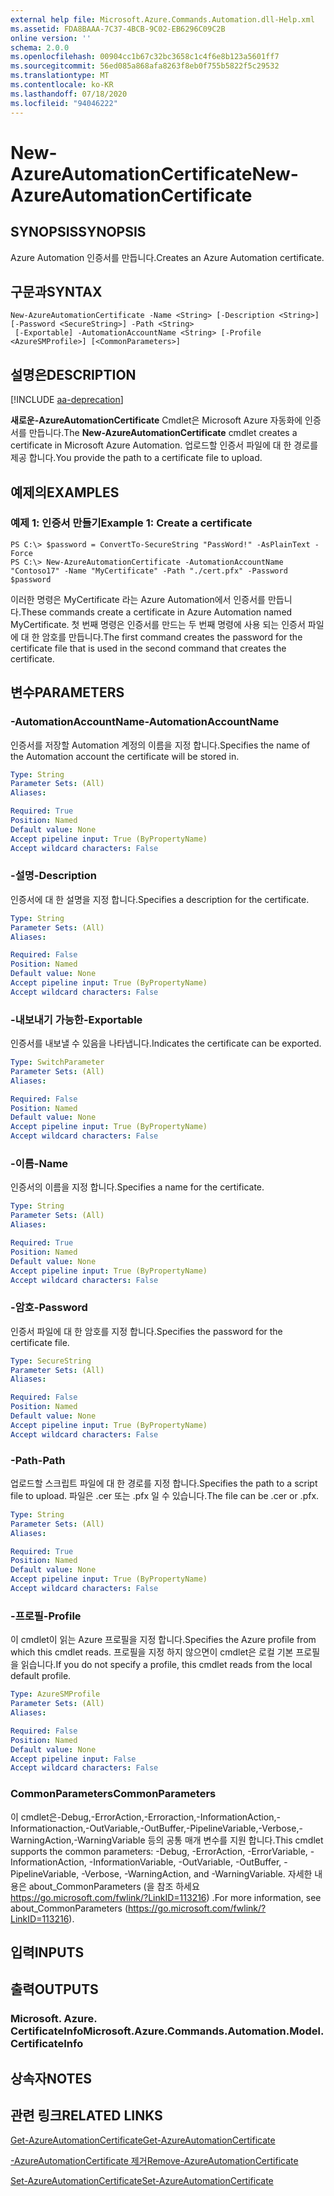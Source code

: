 ```yaml
---
external help file: Microsoft.Azure.Commands.Automation.dll-Help.xml
ms.assetid: FDA8BAAA-7C37-4BCB-9C02-EB6296C09C2B
online version: ''
schema: 2.0.0
ms.openlocfilehash: 00904cc1b67c32bc3658c1c4f6e8b123a5601ff7
ms.sourcegitcommit: 56ed085a868afa8263f8eb0f755b5822f5c29532
ms.translationtype: MT
ms.contentlocale: ko-KR
ms.lasthandoff: 07/18/2020
ms.locfileid: "94046222"
---
```

# <span data-ttu-id="086f0-101">New-AzureAutomationCertificate</span><span class="sxs-lookup"><span data-stu-id="086f0-101">New-AzureAutomationCertificate</span></span>

## <span data-ttu-id="086f0-102">SYNOPSIS</span><span class="sxs-lookup"><span data-stu-id="086f0-102">SYNOPSIS</span></span>

<span data-ttu-id="086f0-103">Azure Automation 인증서를 만듭니다.</span><span class="sxs-lookup"><span data-stu-id="086f0-103">Creates an Azure Automation certificate.</span></span>

## <span data-ttu-id="086f0-104">구문과</span><span class="sxs-lookup"><span data-stu-id="086f0-104">SYNTAX</span></span>

```
New-AzureAutomationCertificate -Name <String> [-Description <String>] [-Password <SecureString>] -Path <String>
 [-Exportable] -AutomationAccountName <String> [-Profile <AzureSMProfile>] [<CommonParameters>]
```

## <span data-ttu-id="086f0-105">설명은</span><span class="sxs-lookup"><span data-stu-id="086f0-105">DESCRIPTION</span></span>

[!INCLUDE [aa-deprecation](../include/aa-deprecation.md)]

<span data-ttu-id="086f0-106">**새로운-AzureAutomationCertificate** Cmdlet은 Microsoft Azure 자동화에 인증서를 만듭니다.</span><span class="sxs-lookup"><span data-stu-id="086f0-106">The **New-AzureAutomationCertificate** cmdlet creates a certificate in Microsoft Azure Automation.</span></span>
<span data-ttu-id="086f0-107">업로드할 인증서 파일에 대 한 경로를 제공 합니다.</span><span class="sxs-lookup"><span data-stu-id="086f0-107">You provide the path to a certificate file to upload.</span></span>

## <span data-ttu-id="086f0-108">예제의</span><span class="sxs-lookup"><span data-stu-id="086f0-108">EXAMPLES</span></span>

### <span data-ttu-id="086f0-109">예제 1: 인증서 만들기</span><span class="sxs-lookup"><span data-stu-id="086f0-109">Example 1: Create a certificate</span></span>
```
PS C:\> $password = ConvertTo-SecureString "PassWord!" -AsPlainText -Force
PS C:\> New-AzureAutomationCertificate -AutomationAccountName "Contoso17" -Name "MyCertificate" -Path "./cert.pfx" -Password $password
```

<span data-ttu-id="086f0-110">이러한 명령은 MyCertificate 라는 Azure Automation에서 인증서를 만듭니다.</span><span class="sxs-lookup"><span data-stu-id="086f0-110">These commands create a certificate in Azure Automation named MyCertificate.</span></span>
<span data-ttu-id="086f0-111">첫 번째 명령은 인증서를 만드는 두 번째 명령에 사용 되는 인증서 파일에 대 한 암호를 만듭니다.</span><span class="sxs-lookup"><span data-stu-id="086f0-111">The first command creates the password for the certificate file that is used in the second command that creates the certificate.</span></span>

## <span data-ttu-id="086f0-112">변수</span><span class="sxs-lookup"><span data-stu-id="086f0-112">PARAMETERS</span></span>

### <span data-ttu-id="086f0-113">-AutomationAccountName</span><span class="sxs-lookup"><span data-stu-id="086f0-113">-AutomationAccountName</span></span>
<span data-ttu-id="086f0-114">인증서를 저장할 Automation 계정의 이름을 지정 합니다.</span><span class="sxs-lookup"><span data-stu-id="086f0-114">Specifies the name of the Automation account the certificate will be stored in.</span></span>

```yaml
Type: String
Parameter Sets: (All)
Aliases: 

Required: True
Position: Named
Default value: None
Accept pipeline input: True (ByPropertyName)
Accept wildcard characters: False
```

### <span data-ttu-id="086f0-115">-설명</span><span class="sxs-lookup"><span data-stu-id="086f0-115">-Description</span></span>
<span data-ttu-id="086f0-116">인증서에 대 한 설명을 지정 합니다.</span><span class="sxs-lookup"><span data-stu-id="086f0-116">Specifies a description for the certificate.</span></span>

```yaml
Type: String
Parameter Sets: (All)
Aliases: 

Required: False
Position: Named
Default value: None
Accept pipeline input: True (ByPropertyName)
Accept wildcard characters: False
```

### <span data-ttu-id="086f0-117">-내보내기 가능한</span><span class="sxs-lookup"><span data-stu-id="086f0-117">-Exportable</span></span>
<span data-ttu-id="086f0-118">인증서를 내보낼 수 있음을 나타냅니다.</span><span class="sxs-lookup"><span data-stu-id="086f0-118">Indicates the certificate can be exported.</span></span>

```yaml
Type: SwitchParameter
Parameter Sets: (All)
Aliases: 

Required: False
Position: Named
Default value: None
Accept pipeline input: True (ByPropertyName)
Accept wildcard characters: False
```

### <span data-ttu-id="086f0-119">-이름</span><span class="sxs-lookup"><span data-stu-id="086f0-119">-Name</span></span>
<span data-ttu-id="086f0-120">인증서의 이름을 지정 합니다.</span><span class="sxs-lookup"><span data-stu-id="086f0-120">Specifies a name for the certificate.</span></span>

```yaml
Type: String
Parameter Sets: (All)
Aliases: 

Required: True
Position: Named
Default value: None
Accept pipeline input: True (ByPropertyName)
Accept wildcard characters: False
```

### <span data-ttu-id="086f0-121">-암호</span><span class="sxs-lookup"><span data-stu-id="086f0-121">-Password</span></span>
<span data-ttu-id="086f0-122">인증서 파일에 대 한 암호를 지정 합니다.</span><span class="sxs-lookup"><span data-stu-id="086f0-122">Specifies the password for the certificate file.</span></span>

```yaml
Type: SecureString
Parameter Sets: (All)
Aliases: 

Required: False
Position: Named
Default value: None
Accept pipeline input: True (ByPropertyName)
Accept wildcard characters: False
```

### <span data-ttu-id="086f0-123">-Path</span><span class="sxs-lookup"><span data-stu-id="086f0-123">-Path</span></span>
<span data-ttu-id="086f0-124">업로드할 스크립트 파일에 대 한 경로를 지정 합니다.</span><span class="sxs-lookup"><span data-stu-id="086f0-124">Specifies the path to a script file to upload.</span></span>
<span data-ttu-id="086f0-125">파일은 .cer 또는 .pfx 일 수 있습니다.</span><span class="sxs-lookup"><span data-stu-id="086f0-125">The file can be .cer or .pfx.</span></span>

```yaml
Type: String
Parameter Sets: (All)
Aliases: 

Required: True
Position: Named
Default value: None
Accept pipeline input: True (ByPropertyName)
Accept wildcard characters: False
```

### <span data-ttu-id="086f0-126">-프로필</span><span class="sxs-lookup"><span data-stu-id="086f0-126">-Profile</span></span>
<span data-ttu-id="086f0-127">이 cmdlet이 읽는 Azure 프로필을 지정 합니다.</span><span class="sxs-lookup"><span data-stu-id="086f0-127">Specifies the Azure profile from which this cmdlet reads.</span></span>
<span data-ttu-id="086f0-128">프로필을 지정 하지 않으면이 cmdlet은 로컬 기본 프로필을 읽습니다.</span><span class="sxs-lookup"><span data-stu-id="086f0-128">If you do not specify a profile, this cmdlet reads from the local default profile.</span></span>

```yaml
Type: AzureSMProfile
Parameter Sets: (All)
Aliases: 

Required: False
Position: Named
Default value: None
Accept pipeline input: False
Accept wildcard characters: False
```

### <span data-ttu-id="086f0-129">CommonParameters</span><span class="sxs-lookup"><span data-stu-id="086f0-129">CommonParameters</span></span>
<span data-ttu-id="086f0-130">이 cmdlet은-Debug,-ErrorAction,-Erroraction,-InformationAction,-Informationaction,-OutVariable,-OutBuffer,-PipelineVariable,-Verbose,-WarningAction,-WarningVariable 등의 공통 매개 변수를 지원 합니다.</span><span class="sxs-lookup"><span data-stu-id="086f0-130">This cmdlet supports the common parameters: -Debug, -ErrorAction, -ErrorVariable, -InformationAction, -InformationVariable, -OutVariable, -OutBuffer, -PipelineVariable, -Verbose, -WarningAction, and -WarningVariable.</span></span> <span data-ttu-id="086f0-131">자세한 내용은 about_CommonParameters (을 참조 하세요 https://go.microsoft.com/fwlink/?LinkID=113216) .</span><span class="sxs-lookup"><span data-stu-id="086f0-131">For more information, see about_CommonParameters (https://go.microsoft.com/fwlink/?LinkID=113216).</span></span>

## <span data-ttu-id="086f0-132">입력</span><span class="sxs-lookup"><span data-stu-id="086f0-132">INPUTS</span></span>

## <span data-ttu-id="086f0-133">출력</span><span class="sxs-lookup"><span data-stu-id="086f0-133">OUTPUTS</span></span>

### <span data-ttu-id="086f0-134">Microsoft. Azure. CertificateInfo</span><span class="sxs-lookup"><span data-stu-id="086f0-134">Microsoft.Azure.Commands.Automation.Model.CertificateInfo</span></span>

## <span data-ttu-id="086f0-135">상속자</span><span class="sxs-lookup"><span data-stu-id="086f0-135">NOTES</span></span>

## <span data-ttu-id="086f0-136">관련 링크</span><span class="sxs-lookup"><span data-stu-id="086f0-136">RELATED LINKS</span></span>

[<span data-ttu-id="086f0-137">Get-AzureAutomationCertificate</span><span class="sxs-lookup"><span data-stu-id="086f0-137">Get-AzureAutomationCertificate</span></span>](./Get-AzureAutomationCertificate.md)

[<span data-ttu-id="086f0-138">-AzureAutomationCertificate 제거</span><span class="sxs-lookup"><span data-stu-id="086f0-138">Remove-AzureAutomationCertificate</span></span>](./Remove-AzureAutomationCertificate.md)

[<span data-ttu-id="086f0-139">Set-AzureAutomationCertificate</span><span class="sxs-lookup"><span data-stu-id="086f0-139">Set-AzureAutomationCertificate</span></span>](./Set-AzureAutomationCertificate.md)


